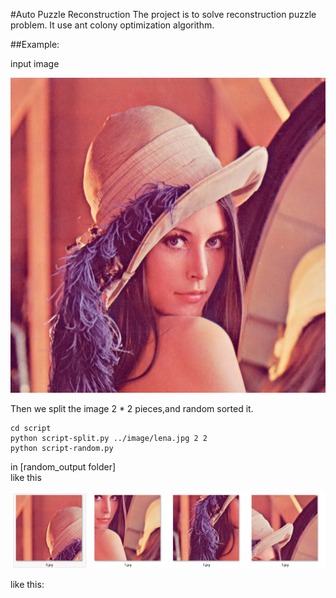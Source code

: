 #Auto Puzzle Reconstruction
The project is to solve reconstruction puzzle problem.
It use ant colony optimization algorithm.

##Example:

input image

![lena](image/lena.jpg)

Then we split the image 2 * 2 pieces,and random sorted it.

    cd script  
    python script-split.py ../image/lena.jpg 2 2
    python script-random.py

in [random_output folder]  
like this  

![split](demo/split.png)  



like this:  

